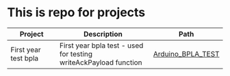 # This is repo for projects

| Project              | Description | Path |
| -------------------- | ------------------------------------------------------------------- | :-------------------------------------------: |
| First year test bpla | First year bpla test - used for testing<br>writeAckPayload function | [Arduino_BPLA_TEST](./Arduino_BPLA_TEST) |
